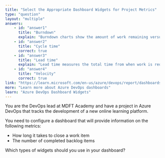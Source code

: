 ```yaml
---
title: "Select the Appropriate Dashboard Widgets for Project Metrics"
type: "question"
layout: "multiple"
answers:
    - id: "answer1"
      title: "Burndown"
      explain: "Burndown charts show the amount of work remaining versus time, but don't specifically track how long it takes to close a work item or completed backlog items in the way required."
    - id: "answer2"
      title: "Cycle time"
      correct: true
    - id: "answer3"
      title: "Lead time"
      explain: "Lead time measures the total time from when work is requested until it is delivered, which doesn't directly track the time to close work items or the number of completed backlog items."
    - id: "answer4"
      title: "Velocity"
      correct: true
link: "https://learn.microsoft.com/en-us/azure/devops/report/dashboards/overview"
more: "Learn more about Azure DevOps dashboards"
learn: "Azure DevOps Dashboard Widgets"
---
```


You are the DevOps lead at MDFT Academy and have a project in Azure DevOps that tracks the development of a new online learning platform.

You need to configure a dashboard that will provide information on the following metrics:
* How long it takes to close a work item
* The number of completed backlog items

Which types of widgets should you use in your dashboard?
